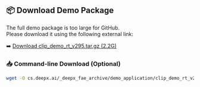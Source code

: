 ## 📦 Download Demo Package

The full demo package is too large for GitHub.  
Please download it using the following external link:

➡️ [Download clip_demo_rt_v295.tar.gz (2.2G)](cs.deepx.ai/_deepx_fae_archive/demo_application/clip_demo_rt_v295.tar.gz)

### 📥 Command-line Download (Optional)

```bash
wget -O cs.deepx.ai/_deepx_fae_archive/demo_application/clip_demo_rt_v295.tar.gz
```
